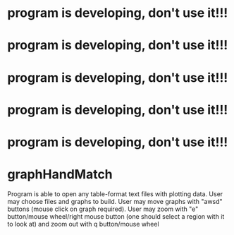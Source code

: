 # program is developing, don't use it!!!
# program is developing, don't use it!!!
# program is developing, don't use it!!!
# program is developing, don't use it!!!
# program is developing, don't use it!!!
# graphHandMatch
Program is able to open any table-format text files with plotting data.
User may choose files and graphs to build.
User may move graphs with "awsd" buttons (mouse click on graph required).
User may zoom with "e" button/mouse wheel/right mouse button (one should select a region with it to look at)
and zoom out with q button/mouse wheel
